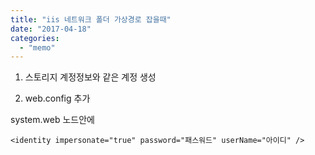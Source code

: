 ```yaml
---
title: "iis 네트워크 폴더 가상경로 잡을때"
date: "2017-04-18"
categories: 
  - "memo"
---
```


1. 스토리지 계정정보와 같은 계정 생성
    
2. web.config 추가
    

system.web 노드안에

```
<identity impersonate="true" password="패스워드" userName="아이디" />
```
